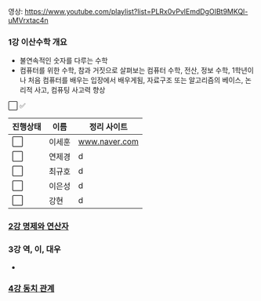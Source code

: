 영상: https://www.youtube.com/playlist?list=PLRx0vPvlEmdDgOIBt9MKQl-uMVrxtac4n

### 1강 이산수학 개요
- 불연속적인 숫자를 다루는 수학
- 컴퓨터를 위한 수학, 참과 거짓으로 살펴보는 컴퓨터 수학, 전산, 정보 수학, 1학년이나 처음 컴퓨터를 배우는 입장에서 배우게됨, 자료구조 또는  알고리즘의 베이스, 논리적 사고, 컴퓨팅 사고력 향상
  
:white_large_square:
:white_check_mark:

|진행상태|이름|정리 사이트|
|----|----|----|
|:white_large_square:|이세훈|www.naver.com|
|:white_large_square:|연제경|d|
|:white_large_square:|최규호|d|
|:white_large_square:|이은성|d|
|:white_large_square:|강현|d|

### [2강 명제와 연산자](/이산-수학/이산수학-기초/명제와-연산자.md)
 
### 3강 역, 이, 대우
- 

### [4강 동치 관계](/이산-수학/이산수학-기초/동치-관계.md)
